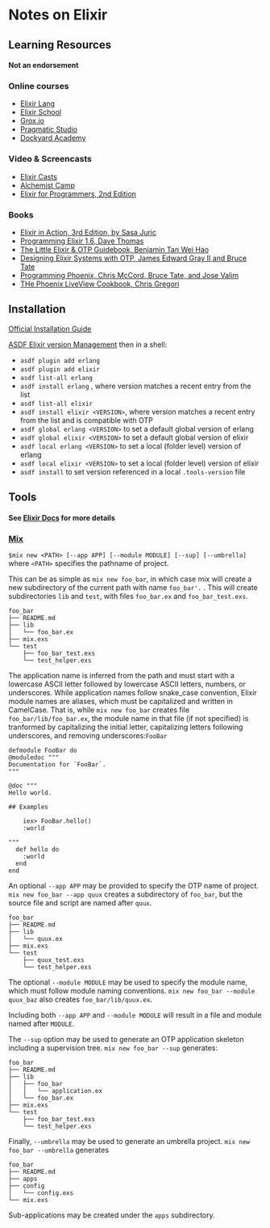 # Notes on Elixir

## Learning Resources
#### Not an endorsement

### Online courses
- [Elixir Lang](https://elixir-lang.org)
- [Elixir School](https://elixirschool.com)
- [Grox.io](https://grox.io)
- [Pragmatic Studio](https://pragmaticstudio.com)
- [Dockyard Academy](https://academy.dockyard.com)

### Video & Screencasts
- [Elixir Casts](https://elixircasts.io)
- [Alchemist Camp](https://alchemist.camp)
- [Elixir for Programmers, 2nd Edition](https://codestool.coding-gnome.com/courses/elixir-for-programmers-2)

### Books
- [Elixir in Action, 3rd Edition, by Sasa Juric](https://www.manning.com/books/elixir-in-action-third-edition)
- [Programming Elixir 1.6, Dave Thomas](https://pragprog.com/titles/elixir16/programming-elixir-1-6/)
- [The Little Elixir \& OTP Guidebook, Benjamin Tan Wei Hao](https://www.manning.com/books/the-little-elixir-and-otp-guidebook)
- [Designing Elixir Systems with OTP, James Edward Gray II and Bruce Tate](https://pragprog.com/titles/jgotp/designing-elixir-systems-with-otp/)
- [Programming Phoenix, Chris McCord, Bruce Tate, and Jose Valim](https://pragprog.com/titles/phoenix14/programming-phoenix-1-4/)
- [THe Phoenix LiveView Cookbook, Chris Gregori](https://www.liveviewcookbook.com/)

## Installation

[Official Installation Guide](https://elixir-lang.org/install.html)

[ASDF Elixir version Management](https://github.com/asdf-vm/asdf)
then in a shell:
- `asdf plugin add erlang`
- `asdf plugin add elixir`
- `asdf list-all erlang`
- `asdf install erlang` <VERSION>, where version matches a recent entry from the list
- `asdf list-all elixir`
- `asdf install elixir <VERSION>`, where version matches a recent entry from the list and is compatible with OTP
- `asdf global erlang <VERSION>` to set a default global version of erlang
- `asdf global elixir <VERSION>` to set a default global version of elixir
- `asdf local erlang <VERSION>` to set a local (folder level) version of erlang
- `asdf local elixir <VERSION>` to set a local (folder level) version of elixir
- `asdf install` to set version referenced in a local `.tools-version` file

## Tools
#### See [Elixir Docs](https://elixir-lang.org/docs.html) for more details

### [Mix](https://hexdocs.pm/mix/1.15.7/Mix.html)
`$mix new <PATH> [--app APP] [--module MODULE] [--sup] [--umbrella]` 
where `<PATH>` specifies the pathname of project. 

This can be as simple as `mix new foo_bar`, in which case mix will create a new subdirectory of the current path with name `foo_bar'.` . This will create subdirectories `lib` and `test`, with files `foo_bar.ex` and `foo_bar_test.exs`.

    foo_bar
    ├── README.md
    ├── lib
    │   └── foo_bar.ex
    ├── mix.exs
    └── test
        ├── foo_bar_test.exs
        └── test_helper.exs

The application name is inferred from the path and must start with a lowercase ASCII letter followed by lowercase ASCII letters, numbers, or underscores.  While application names follow snake_case convention, Elixir module names are aliases, which must be capitalized and written in CamelCase.  That is, while `mix new foo_bar` creates file `foo_bar/lib/foo_bar.ex`, the module name in that file (if not specified) is tranformed by capitalizing the initial letter, capitalizing letters following underscores, and removing underscores:`FooBar`

    defmodule FooBar do
    @moduledoc """
    Documentation for `FooBar`.
    """
   
    @doc """
    Hello world.
   
    ## Examples
   
        iex> FooBar.hello()
        :world
  
    """
      def hello do
        :world
      end
    end

An optional `--app APP` may be provided to specify the OTP name of project.  `mix new foo_bar --app quux` creates a subdirectory of `foo_bar`, but the source file and script are named after `quux`.

    foo_bar
    ├── README.md
    ├── lib
    │   └── quux.ex
    ├── mix.exs
    └── test
        ├── quux_test.exs
        └── test_helper.exs

The optional `--module MODULE` may be used to specify the module name, which must follow module naming conventions.  `mix new foo_bar --module quux_baz` also creates `foo_bar/lib/quux.ex`.

Including both `--app APP` and `--module MODULE` will result in a file  and module named after `MODULE`.

The `--sup` option may be used to generate an OTP application skeleton including a supervision tree. `mix new foo_bar --sup` generates:

    foo_bar
    ├── README.md
    ├── lib
    │   ├── foo_bar
    │   │   └── application.ex
    │   └── foo_bar.ex
    ├── mix.exs
    └── test
        ├── foo_bar_test.exs
        └── test_helper.exs

Finally, `--umbrella` may be used to generate an umbrella project.  `mix new foo_bar --umbrella` generates

    foo_bar
    ├── README.md
    ├── apps
    ├── config
    │   └── config.exs
    └── mix.exs

Sub-applications may be created under the `apps` subdirectory.
